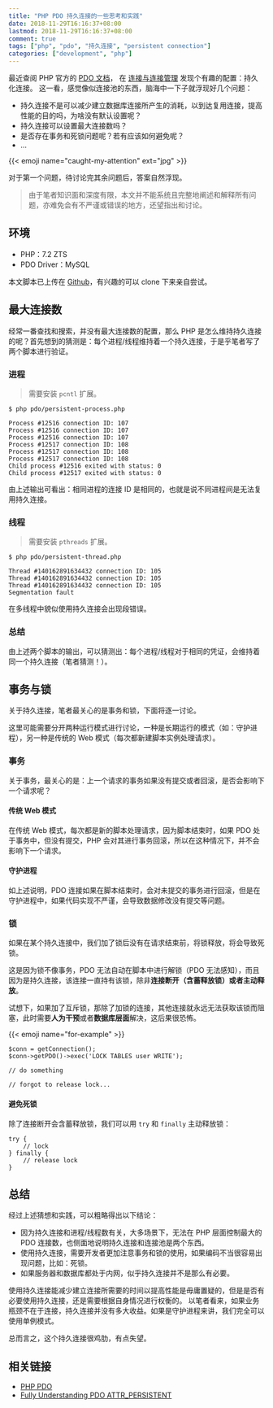 ```yaml
---
title: "PHP PDO 持久连接的一些思考和实践"
date: 2018-11-29T16:16:37+08:00
lastmod: 2018-11-29T16:16:37+08:00
comment: true
tags: ["php", "pdo", "持久连接", "persistent connection"]
categories: ["development", "php"]
---
```


最近查阅 PHP 官方的 [PDO 文档](http://php.net/manual/zh/book.pdo.php)，
在 [连接与连接管理](http://php.net/manual/zh/pdo.connections.php) 发现个有趣的配置：持久化连接。
这一看，感觉像似连接池的东西，脑海中一下子就浮现好几个问题：

- 持久连接不是可以减少建立数据库连接所产生的消耗，以到达复用连接，提高性能的目的吗，为啥没有默认设置呢？
- 持久连接可以设置最大连接数吗？
- 是否存在事务和死锁问题呢？若有应该如何避免呢？
- ...

{{< emoji name="caught-my-attention" ext="jpg" >}}
<!--more-->

对于第一个问题，待讨论完其余问题后，答案自然浮现。

> 由于笔者知识面和深度有限，本文并不能系统且完整地阐述和解释所有问题，亦难免会有不严谨或错误的地方，还望指出和讨论。

## 环境

- PHP：7.2 ZTS
- PDO Driver：MySQL

本文脚本已上传在 [Github](https://github.com/razonyang/php-lab/tree/master/pdo)，有兴趣的可以 clone 下来亲自尝试。


## 最大连接数

经常一番查找和搜索，并没有最大连接数的配置，那么 PHP 是怎么维持持久连接的呢？首先想到的猜测是：每个进程/线程维持着一个持久连接，于是乎笔者写了两个脚本进行验证。

### 进程

> 需要安装 `pcntl` 扩展。

```
$ php pdo/persistent-process.php

Process #12516 connection ID: 107
Process #12516 connection ID: 107
Process #12516 connection ID: 107
Process #12517 connection ID: 108
Process #12517 connection ID: 108
Process #12517 connection ID: 108
Child process #12516 exited with status: 0
Child process #12517 exited with status: 0
```

由上述输出可看出：相同进程的连接 ID 是相同的，也就是说不同进程间是无法复用持久连接。


### 线程

> 需要安装 `pthreads` 扩展。

```
$ php pdo/persistent-thread.php

Thread #140162891634432 connection ID: 105
Thread #140162891634432 connection ID: 105
Thread #140162891634432 connection ID: 105
Segmentation fault
```

在多线程中貌似使用持久连接会出现段错误。


### 总结

由上述两个脚本的输出，可以猜测出：每个进程/线程对于相同的凭证，会维持着同一个持久连接（笔者猜测！）。


## 事务与锁

关于持久连接，笔者最关心的是事务和锁，下面将逐一讨论。

这里可能需要分开两种运行模式进行讨论，一种是长期运行的模式（如：守护进程），另一种是传统的 Web 模式（每次都新建脚本实例处理请求）。

### 事务

关于事务，最关心的是：上一个请求的事务如果没有提交或者回滚，是否会影响下一个请求呢？

#### 传统 Web 模式

在传统 Web 模式，每次都是新的脚本处理请求，因为脚本结束时，如果 PDO 处于事务中，但没有提交，PHP 会对其进行事务回滚，所以在这种情况下，并不会影响下一个请求。

#### 守护进程

如上述说明，PDO 连接如果在脚本结束时，会对未提交的事务进行回滚，但是在守护进程中，如果代码实现不严谨，会导致数据修改没有提交等问题。


### 锁

如果在某个持久连接中，我们加了锁后没有在请求结束前，将锁释放，将会导致死锁。

这是因为锁不像事务，PDO 无法自动在脚本中进行解锁（PDO 无法感知），而且因为是持久连接，该连接一直持有该锁，除非**连接断开（含蓄释放锁）**或者**主动释放**。

试想下，如果加了互斥锁，那除了加锁的连接，其他连接就永远无法获取该锁而阻塞，此时需要**人为干预**或者**数据库层面**解决，这后果很恐怖。

{{< emoji name="for-example" >}}

```
$conn = getConnection();
$conn->getPDO()->exec('LOCK TABLES user WRITE');

// do something

// forgot to release lock...
```

#### 避免死锁

除了连接断开会含蓄释放锁，我们可以用 `try` 和 `finally` 主动释放锁：

```
try {
    // lock
} finally {
    // release lock
}
```


## 总结

经过上述猜想和实践，可以粗略得出以下结论：

- 因为持久连接和进程/线程数有关，大多场景下，无法在 PHP 层面控制最大的 PDO 连接数，也侧面地说明持久连接和连接池是两个东西。
- 使用持久连接，需要开发者更加注意事务和锁的使用，如果编码不当很容易出现问题，比如：死锁。
- 如果服务器和数据库都处于内网，似乎持久连接并不是那么有必要。

使用持久连接能减少建立连接所需要的时间以提高性能是毋庸置疑的，但是是否有必要使用持久连接，还是需要根据自身情况进行权衡的。
以笔者看来，如果业务瓶颈不在于连接，持久连接并没有多大收益。如果是守护进程来讲，我们完全可以使用单例模式。

总而言之，这个持久连接很鸡肋，有点失望。


## 相关链接

- [PHP PDO](http://php.net/manual/zh/book.pdo.php)
- [Fully Understanding PDO ATTR_PERSISTENT](https://stackoverflow.com/questions/23432948/fully-understanding-pdo-attr-persistent)